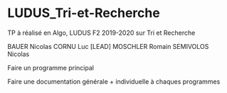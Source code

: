 # LUDUS_Tri-et-Recherche
TP à réalisé en Algo, LUDUS F2 2019-2020 sur Tri et Recherche

BAUER Nicolas
CORNU Luc [LEAD]
MOSCHLER Romain
SEMIVOLOS Nicolas

Faire un programme principal

Faire une documentation générale + individuelle à chaques programmes
